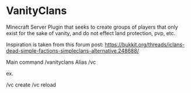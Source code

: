 # VanityClans

Minecraft Server Plugin that seeks to create groups of players that only exist for the sake of vanity, and do not effect land protection, pvp, etc.

Inspiration is taken from this forum post:
https://bukkit.org/threads/iclans-dead-simple-factions-simpleclans-alternative.248688/

Main command /vanityclans
Alias /vc

ex.

/vc create
/vc reload
